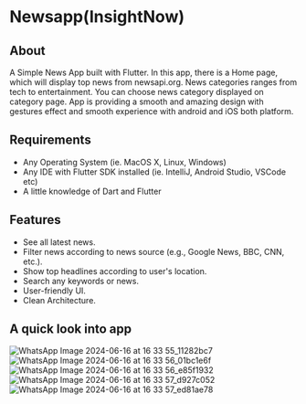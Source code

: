 # Newsapp(InsightNow)

## About
A Simple News App built with Flutter. In this app, there is a Home page, which will display top news from newsapi.org. News categories ranges from tech to entertainment. You can choose news category displayed on category page. App is providing a smooth and amazing design with gestures effect and smooth experience with android and iOS both platform.

## Requirements
- Any Operating System (ie. MacOS X, Linux, Windows)
- Any IDE with Flutter SDK installed (ie. IntelliJ, Android Studio, VSCode etc)
- A little knowledge of Dart and Flutter


## Features

- See all latest news.
- Filter news according to news source (e.g., Google News, BBC, CNN, etc.).
- Show top headlines according to user's location.
- Search any keywords or news.
- User-friendly UI.
- Clean Architecture.


## A quick look into app
![WhatsApp Image 2024-06-16 at 16 33 55_11282bc7](https://github.com/KanikaPunia119/InsightNow/assets/121135219/8911cb38-7048-4b7c-906f-9a44a2076108)
![WhatsApp Image 2024-06-16 at 16 33 56_01bc1e6f](https://github.com/KanikaPunia119/InsightNow/assets/121135219/14f251ba-fb3a-47d2-a804-bb383dc261fb)
![WhatsApp Image 2024-06-16 at 16 33 56_e85f1932](https://github.com/KanikaPunia119/InsightNow/assets/121135219/8daea0fa-dbba-40da-a229-354032c8785f)
![WhatsApp Image 2024-06-16 at 16 33 57_d927c052](https://github.com/KanikaPunia119/InsightNow/assets/121135219/f73cd34b-eeb6-4a28-b57c-c59b79967f18)
![WhatsApp Image 2024-06-16 at 16 33 57_ed81ae78](https://github.com/KanikaPunia119/InsightNow/assets/121135219/93856554-84df-44ea-8d0d-8d95311794b6)
